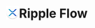 # <img src="https://github.com/ippishio/rippleflow/blob/master/app/src/main/res/mipmap-xxxhdpi/ic_launcher_round.png?raw=true" width="30" height="30" style="float:left;">   Ripple Flow
